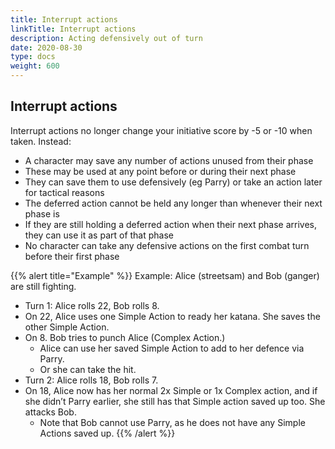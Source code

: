 ```yaml
---
title: Interrupt actions
linkTitle: Interrupt actions
description: Acting defensively out of turn
date: 2020-08-30
type: docs
weight: 600
---
```



## Interrupt actions

Interrupt actions no longer change your initiative score by -5 or -10 when taken. Instead:

*   A character may save any number of actions unused from their phase
*   These may be used at any point before or during their next phase
*   They can save them to use defensively (eg Parry) or take an action later for tactical reasons
*   The deferred action cannot be held any longer than whenever their next phase is
*   If they are still holding a deferred action when their next phase arrives, they can use it as part of that phase
*   No character can take any defensive actions on the first combat turn before their first phase 

{{% alert title="Example" %}}
Example: Alice (streetsam) and Bob (ganger) are still fighting.

*   Turn 1: Alice rolls 22, Bob rolls 8.
*   On 22, Alice uses one Simple Action to ready her katana. She saves the other Simple Action.
*   On 8. Bob tries to punch Alice (Complex Action.)
	*   Alice can use her saved Simple Action to add to her defence via Parry.
	*   Or she can take the hit.
*   Turn 2: Alice rolls 18, Bob rolls 7.
*   On 18, Alice now has her normal 2x Simple or 1x Complex action, and if she didn’t Parry earlier, she still has that Simple action saved up too. She attacks Bob. 
	*   Note that Bob cannot use Parry, as he does not have any Simple Actions saved up.
{{% /alert %}}

